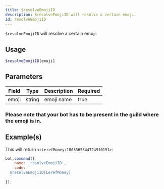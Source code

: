```yaml
---
title: $resolveEmojiID
description: $resolveEmojiID will resolve a certain emoji.
id: resolveEmojiID
---
```


`$resolveEmojiID` will resolve a certain emoji.

## Usage

```php
$resolveEmojiID[emoji]
```

## Parameters

| Field | Type   | Description | Required |
|-------|--------|-------------|----------|
| emoji | string | emoji name  | true     |

### Please note that your bot has to be present in the guild where the emoji is in.

## Example(s)

This will return `<:LerefMoney:1003365344724910191>`:

```javascript
bot.command({
    name: 'resolveEmojiID',
    code: `
  $resolveEmojiID[LerefMoney]
  `
});
```